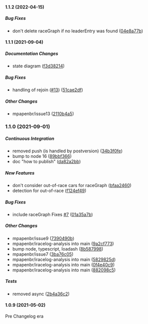 #### 1.1.2 (2022-04-15)

##### Bug Fixes

*  don't delete raceGraph if no leaderEntry was found ([04e8a77b](https://github.com/mpapenbr/iracelog-analysis/commit/04e8a77b9c7d59fb4bd78db91971f3d6272e1a04))

#### 1.1.1 (2021-09-04)

##### Documentation Changes

*  state diagram ([f3d38214](https://github.com/mpapenbr/iracelog-analysis/commit/f3d38214e1800fbb446dc4e164652bcf755866e6))

##### Bug Fixes

*  handling of rejoin ([#13](https://github.com/mpapenbr/iracelog-analysis/pull/13)) ([51cae2df](https://github.com/mpapenbr/iracelog-analysis/commit/51cae2df309d3f2951f3b6b892d62253b5ca8fc5))

##### Other Changes

* mpapenbr/issue13 ([2110b4a5](https://github.com/mpapenbr/iracelog-analysis/commit/2110b4a58f99ce5ff0f6d804cc24b6cfd914570b))

### 1.1.0 (2021-09-01)

##### Continuous Integration

*  removed push (is handled by postversion) ([34b3f0fe](https://github.com/mpapenbr/iracelog-analysis/commit/34b3f0fe000e5f71b00571407b72a8a656ab68e9))
*  bump to node 16 ([89bbf366](https://github.com/mpapenbr/iracelog-analysis/commit/89bbf366a14b4fe90717dc0b25f0e15d3e49e8a7))
*  doc "how to publish" ([da82a2bb](https://github.com/mpapenbr/iracelog-analysis/commit/da82a2bba0b8e8d540e25177316b49d3da3f41be))

##### New Features

*  don't consider out-of-race cars for raceGraph ([bfaa2460](https://github.com/mpapenbr/iracelog-analysis/commit/bfaa24601c9684fdd52fcfeea48f7ac01cf4117e))
*  detection for out-of-race ([f124ef49](https://github.com/mpapenbr/iracelog-analysis/commit/f124ef498a913059d2578d1d38aa6bb2171d86cb))

##### Bug Fixes

*  include raceGraph Fixes [#7](https://github.com/mpapenbr/iracelog-analysis/pull/7) ([01a35a7b](https://github.com/mpapenbr/iracelog-analysis/commit/01a35a7ba150cb5a21b885952921160810ea9054))

##### Other Changes

* mpapenbr/issue9 ([7390490b](https://github.com/mpapenbr/iracelog-analysis/commit/7390490b665137b37d0123bdd5c1e0d7237c97b9))
* mpapenbr/iracelog-analysis into main ([9a2cf773](https://github.com/mpapenbr/iracelog-analysis/commit/9a2cf7732c49ed72b39eb3ecc0317c1cdadbe6f8))
*  bump node, typescript, loadash ([8b587998](https://github.com/mpapenbr/iracelog-analysis/commit/8b58799893b14f7bf79c7860419f9e061a47bd8a))
* mpapenbr/issue7 ([3ba76c05](https://github.com/mpapenbr/iracelog-analysis/commit/3ba76c053c9e6292b41d65c8bd3d3075e43a0e82))
* mpapenbr/iracelog-analysis into main ([5829825d](https://github.com/mpapenbr/iracelog-analysis/commit/5829825d26fe94e853935c18b3bc74a08ab3b37e))
* mpapenbr/iracelog-analysis into main ([0f4e40c9](https://github.com/mpapenbr/iracelog-analysis/commit/0f4e40c966669c884fd5e62a8fab971696d04770))
* mpapenbr/iracelog-analysis into main ([882098c5](https://github.com/mpapenbr/iracelog-analysis/commit/882098c50726783f7cfe54794f568bb0008d4e1f))

##### Tests

*  removed async ([2b4a36c2](https://github.com/mpapenbr/iracelog-analysis/commit/2b4a36c22902acc3c3cbea97f16987e007410c9a))

#### 1.0.9 (2021-05-02)

Pre Changelog era
